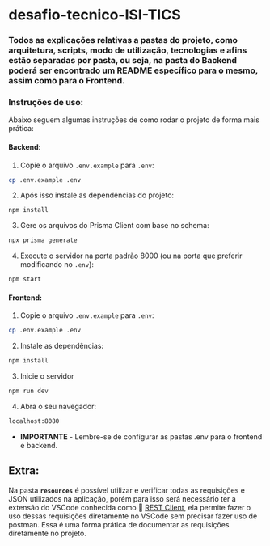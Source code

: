 # desafio-tecnico-ISI-TICS

### Todos as explicações relativas a pastas do projeto, como arquitetura, scripts, modo de utilização, tecnologias e afins estão separadas por pasta, ou seja, na pasta do Backend poderá ser encontrado um README específico para o mesmo, assim como para o Frontend.

### Instruções de uso:

Abaixo seguem algumas instruções de como rodar o projeto de forma mais prática:

#### Backend:

1. Copie o arquivo `.env.example` para `.env`:

```bash
cp .env.example .env
```

2. Após isso instale as dependências do projeto:

```bash
npm install
```

3. Gere os arquivos do Prisma Client com base no schema:

```bash
npx prisma generate
```

4. Execute o servidor na porta padrão 8000 (ou na porta que preferir modificando no `.env`):

```bash
npm start
```

#### Frontend:

1. Copie o arquivo `.env.example` para `.env`:

```bash
cp .env.example .env
```

2. Instale as dependências:

```bash
npm install
```

3. Inicie o servidor

```bash
npm run dev
```

4. Abra o seu navegador:

```bash
localhost:8080
```

- **IMPORTANTE** - Lembre-se de configurar as pastas .env para o frontend e backend.

## Extra:

Na pasta **`resources`** é possível utilizar e verificar todas as requisições e JSON utilizados na aplicação, porém para isso será necessário ter a extensão do VSCode conhecida como 🔗 [REST Client](https://marketplace.visualstudio.com/items?itemName=humao.rest-client), ela permite fazer o uso dessas requisições diretamente no VSCode sem precisar fazer uso de postman. Essa é uma forma prática de documentar as requisições diretamente no projeto.
